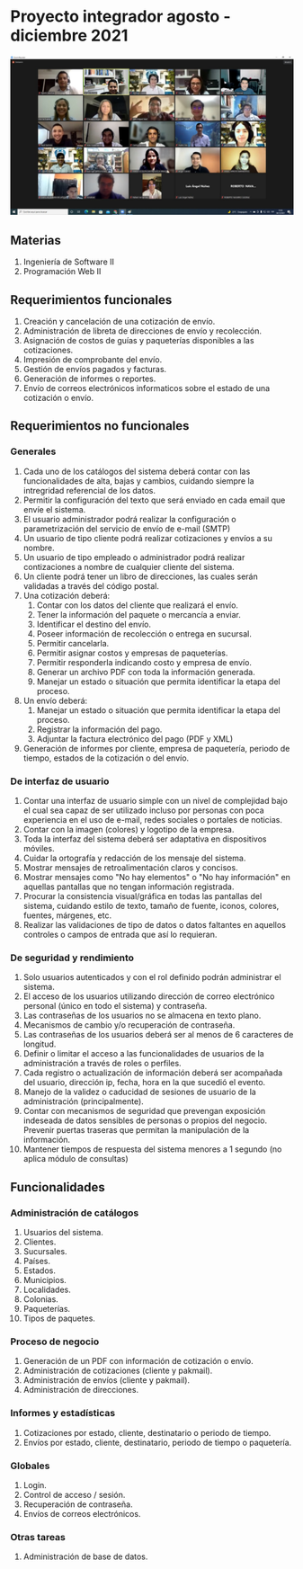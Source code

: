 # Proyecto integrador agosto - diciembre 2021

![](img/foto/foto-presentacion.jpeg "Presentación del proyecto 8/12/2021")

## Materias

1. Ingeniería de Software II
2. Programación Web II

## Requerimientos funcionales

1. Creación y cancelación de una cotización de envío.
2. Administración de libreta de direcciones de envío y recolección.
3. Asignación de costos de guías y paqueterías disponibles a las cotizaciones.
4. Impresión de comprobante del envío.
5. Gestión de envíos pagados y facturas.
6. Generación de informes o reportes.
7. Envío de correos electrónicos informaticos sobre el estado de una cotización o envío.

## Requerimientos no funcionales

### Generales

1. Cada uno de los catálogos del sistema deberá contar con las funcionalidades de alta, bajas y cambios, cuidando siempre la intregridad referencial de los datos.
2. Permitir la configuración del texto que será enviado en cada email que envíe el sistema.
3. El usuario administrador podrá realizar la configuración o parametrización del servicio de envío de e-mail (SMTP)
4. Un usuario de tipo cliente podrá realizar cotizaciones y envíos a su nombre.
6. Un usuario de tipo empleado o administrador podrá realizar contizaciones a nombre de cualquier cliente del sistema.
7. Un cliente podrá tener un libro de direcciones, las cuales serán validadas a través del código postal.
8. Una cotización deberá:
   1. Contar con los datos del cliente que realizará el envío.
   2. Tener la información del paquete o mercancía a enviar.
   3. Identificar el destino del envío.
   4. Poseer información de recolección o entrega en sucursal.
   5. Permitir cancelarla.
   6. Permitir asignar costos y empresas de paqueterías.
   7. Permitir responderla indicando costo y empresa de envío.
   8. Generar un archivo PDF con toda la información generada.
   9. Manejar un estado o situación que permita identificar la etapa del proceso.
9. Un envío deberá:
   1. Manejar un estado o situación que permita identificar la etapa del proceso.
   2. Registrar la información del pago.
   3. Adjuntar la factura electrónico del pago (PDF y XML)
10. Generación de informes por cliente, empresa de paquetería, periodo de tiempo, estados de la cotización o del envío.

### De interfaz de usuario

1. Contar una interfaz de usuario simple con un nivel de complejidad bajo el cual sea capaz de ser utilizado incluso por personas con poca experiencia en el uso de e-mail, redes sociales o portales de noticias.
2. Contar con la imagen (colores) y logotipo de la empresa.
3. Toda la interfaz del sistema deberá ser adaptativa en dispositivos móviles.
4. Cuidar la ortografía y redacción de los mensaje del sistema.
5. Mostrar mensajes de retroalimentación claros y concisos.
6. Mostrar mensajes como "No hay elementos" o "No hay información" en aquellas pantallas que no tengan información registrada.
7. Procurar la consistencia visual/gráfica en todas las pantallas del sistema, cuidando estilo de texto, tamaño de fuente, iconos, colores, fuentes, márgenes, etc.
8. Realizar las validaciones de tipo de datos o datos faltantes en aquellos controles o campos de entrada que así lo requieran.

### De seguridad y rendimiento

1. Solo usuarios autenticados y con el rol definido podrán administrar el sistema.
2. El acceso de los usuarios utilizando dirección de correo electrónico personal (único en todo el sistema) y contraseña.
3. Las contraseñas de los usuarios no se almacena en texto plano.
4. Mecanismos de cambio y/o recuperación de contraseña.
5. Las contraseñas de los usuarios deberá ser al menos de 6 caracteres de longitud.
6. Definir o limitar el acceso a las funcionalidades de usuarios de la administración a través de roles o perfiles.
7. Cada registro o actualización de información deberá ser acompañada del usuario, dirección ip, fecha, hora en la que sucedió el evento.
8. Manejo de la validez o caducidad de sesiones de usuario de la administración (principalmente).
9. Contar con mecanismos de seguridad que prevengan exposición indeseada de datos sensibles de personas o propios del negocio. Prevenir puertas traseras que permitan la manipulación de la información.
10. Mantener tiempos de respuesta del sistema menores a 1 segundo (no aplica módulo de consultas)

## Funcionalidades

### Administración de catálogos
1. Usuarios del sistema.
2. Clientes.
3. Sucursales.
4. Países.
5. Estados.
6. Municipios.
7. Localidades.
8. Colonias.
9. Paqueterías.
10. Tipos de paquetes.

### Proceso de negocio
1. Generación de un PDF con información de cotización o envío.
2. Administración de cotizaciones (cliente y pakmail).
3. Administración de envíos (cliente y pakmail).
4. Administración de direcciones.

### Informes y estadísticas
1. Cotizaciones por estado, cliente, destinatario o periodo de tiempo.
2. Envíos por estado, cliente, destinatario, periodo de tiempo o paquetería.  
   
### Globales
1. Login.
2. Control de acceso / sesión.
3. Recuperación de contraseña.
4. Envíos de correos electrónicos.

### Otras tareas
1. Administración de base de datos.
